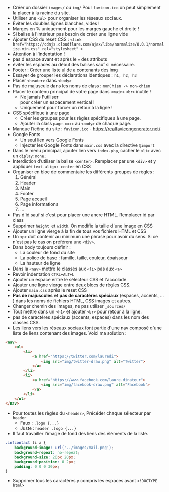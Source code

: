 * Créer un dossier `images/` ou `img/`
  Pour `favicon.ico` on peut simplement la placer à la racine du site.
* Utiliser une `<ul>` pour organiser les réseaux sociaux.
* Éviter les doubles lignes blanches, vides !
* Marges en % uniquement pour les marges gauche et droite !
* Si balise à l'intérieur pas besoin de créer une ligne vide
* Ajouter CSS du reset CSS :
  `<link href="https://cdnjs.cloudflare.com/ajax/libs/normalize/8.0.1/normalize.min.css" rel="stylesheet" >`
* Attention à l'indentation !
* pas d'espace avant et après le `=` des attributs
* éviter les espaces au début des balises sauf si nécessaire.
* Footer : Créer une liste ul de a contenants des img
* Essayer de grouper les déclarations identiques : `h1, h2, h3`
* Placer `<header>` dans `<body>`
* Pas de majuscule dans les noms de class : `monChien -> mon-chien`
* Placer le contenu principal de votre page dans `<main>`
  `<br>` inutile !
  * Ne jamais Futiliser <br> pour créer un espacement vertical !
  * Uniquement pour forcer un retour à la ligne !
* CSS spécifique à une page
  - Créer les groupes pour les règles spécifiques à une page.
  - Ajouter la class `page-xxxx` au `<body>` de chaque page.
* Manque l’icône du site : `favicon.ico` - https://realfavicongenerator.net/
* Google Fonts
  - Un seul lien vers Google Fonts
  - Injecter les Google Fonts dans `main.css` avec la directive `@import`
* Dans le menu principal, ajouter lien vers `index.php`, cacher le `<li>` avec un `diplay:none;`
* Interdiction d’utiliser la balise `<center>`. Remplacer par une `<div>` et y appliquer `text-align: center` en CSS
* Organiser en bloc de commentaire les différents groupes de règles :
  1. Général
  2. Header
  3. Main
  4. Footer
  5. Page accueil
  6. Page informations
  7. ...
* Pas d'id sauf si c'est pour placer une ancre HTML. Remplacer id par class
* Supprimer `height `et `width`. On modifie la taille d'une image en CSS
* Ajouter un ligne vierge à la fin de tous vos fichiers HTML et CSS
* Un `<p>` doit contenir au minimum une phrase
  pour avoir du sens. Si ce n'est pas le cas on préférera une `<div>`.
* Dans body toujours définir :
  * La couleur de fond du site
  * La police de base : famille, taille, couleur, épaisseur
  * La hauteur de ligne
* Dans la `<nav>` mettre le classes aux `<li>` pas aux `<a>`
* Revoir indentation `CTRL+ALT+L`
* Ajouter un espace entre le sélecteur CSS et l'accolade.
* Ajouter une ligne vierge entre deux blocs de règles CSS.
* Ajouter `main.css` après le reset CSS
* **Pas de majuscules** et **pas de caractères spéciaux** (espaces, accents, ... )
  dans les noms de fichiers HTML, CSS images et autres.
* Changer chemin des images, ne pas utiliser `_sources/`
* Tout mettre dans un `<h1>` et ajouter `<br>` pour retour à la ligne.
* pas de caractères spéciaux (accents, espaces) dans les nom des classes CSS.
* Les liens vers les réseaux sociaux font partie d'une nav composé d'une liste de liens contenant des images.
  Voici ma solution :
```html
<nav>
    <ul>
        <li>
            <a href="https://twitter.com/lauredi">
                <img src="img/twitter-draw.png" alt="Twitter">
            </a>
        </li>
        <li>
            <a href="https://www.facebook.com/laure.dinateur">
                <img src="img/facebook-draw.png" alt="Facebook">
            </a>
        </li>
    </ul>
</nav>
```
* Pour toutes les règles du `<header>`, Précéder chaque sélecteur par  `header `
  * Faux : `.logo {...}`
  * Juste :  `header .logo {...}`
* Il faut travailler l'image de fond des liens des éléments de la liste.
```css
.infcontact li a {
    background-image: url('../images/mail.png');
    background-repeat: no-repeat;
    background-size: 20px 20px;
    background-position: 0 2px;
    padding: 0 0 0 30px;
}
```
* Supprimer tous les caractères y compris les espaces avant `<!DOCTYPE html>`
